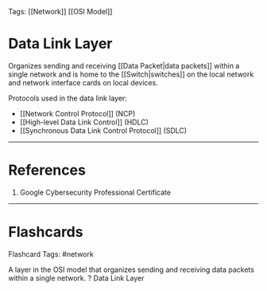 Tags: [[Network]] [[OSI Model]]
# Data Link Layer

Organizes sending and receiving [[Data Packet|data packets]] within a single network and is home to the [[Switch|switches]] on the local network and network interface cards on local devices.

Protocols used in the data link layer:
- [[Network Control Protocol]] (NCP)
- [[High-level Data Link Control]] (HDLC)
- [[Synchronous Data Link Control Protocol]] (SDLC)

---
# References

1. Google Cybersecurity Professional Certificate

---
# Flashcards

Flashcard Tags: #network 

A layer in the OSI model that organizes sending and receiving data packets within a single network.
?
Data Link Layer
<!--SR:!2024-05-04,4,270-->